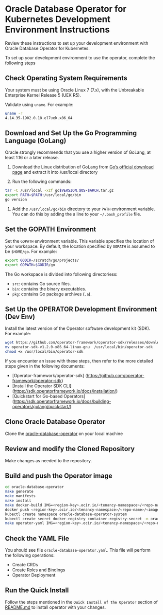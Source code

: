 # Oracle Database Operator for Kubernetes Development Environment Instructions

Review these instructions to set up your development environment with Oracle Database Operator for Kubernetes.

To set up your development environment to use the operator, complete the following steps

## Check Operating System Requirements

Your system must be using Oracle Linux 7 (7.x), with the Unbreakable Enterprise Kernel Release 5 (UEK R5).

Validate using `uname`. For example: 

  ```sh
  uname -r
  4.14.35-1902.0.18.el7uek.x86_64
  ```

## Download and Set Up the Go Programming Language (GoLang) 
Oracle strongly recommends that you use a higher version of GoLang, at least 1.16 or a later release. 

1. Download the Linux distribution of GoLang from [Go’s official download page](https://golang.org/dl/) and extract it into /usr/local directory

1. Run the following commands:

  ```sh
  tar -C /usr/local -xzf go$VERSION.$OS-$ARCH.tar.gz
  export PATH=$PATH:/usr/local/go/bin
  go version
  ```
1. Add the `/usr/local/go/bin` directory to your `PATH` environment variable. You can do this by adding the a line to your `~/.bash_profile` file.
## Set the GOPATH Environment

Set the `GOPATH` environment variable. This variable specifies the location of your workspace. By default, the location specified by `GOPATH` is assumed to be `$HOME/go`. For example: 
  ```sh
  export GODIR=/scratch/go/projects/
  export GOPATH=$GODIR/go
  ```
The Go workspace is divided into following directoriess:
* `src`: contains Go source files.
* `bin`: contains the binary executables.
* `pkg`: contains Go package archives (`.a`).

## Set Up the OPERATOR Development Environment (Dev Env)

Install the latest version of the Operator software development kit (SDK). For example:
  ```sh
  wget https://github.com/operator-framework/operator-sdk/releases/download/v1.2.0/operator-sdk-v1.2.0-x86_64-linux-gnu
  mv operator-sdk-v1.2.0-x86_64-linux-gnu  /usr/local/bin/operator-sdk
  chmod +x /usr/local/bin/operator-sdk
  ```
If you encounter an issue with these steps, then refer to the more detailed steps given in the following documents:
* [Operator-framework/operator-sdk] (<https://github.com/operator-framework/operator-sdk>)
* [Install the Operator SDK CLI] (<https://sdk.operatorframework.io/docs/installation/>)
* [Quickstart for Go-based Operators] (<https://sdk.operatorframework.io/docs/building-operators/golang/quickstart/>)

## Clone Oracle Database Operator
Clone the [oracle-database-operator](https://github.com/oracle/oracle-database-operator) on your local machine

## Review and modify the Cloned Repository
Make changes as needed to the repository.

## Build and push the Operator image

  ```sh
  cd oracle-database-operator
  make generate
  make manifests
  make install
  make docker-build IMG=<region-key>.ocir.io/<tenancy-namespace>/<repo-name>/<image-name>:<tag>
  docker push <region-key>.ocir.io/<tenancy-namespace>/<repo-name>/<image-name>:<tag>
  kubectl create namespace oracle-database-operator-system
  kubectl create secret docker-registry container-registry-secret -n oracle-database-operator-system --docker-server=<region-key>.ocir.io --docker-username='<tenancy-namespace>/<oci-username>' --docker-password='<oci-auth-token>' --docker-email='<email-address>'
  make operator-yaml IMG=<region-key>.ocir.io/<tenancy-namespace>/<repo-name>/<image-name>:<tag>
  ```

## Check the YAML File
You should see file `oracle-database-operator.yaml`. This file will perform the following operations:
  * Create CRDs
  * Create Roles and Bindings
  * Operator Deployment

## Run the Quick Install 

Follow the steps mentioned in the `Quick Install of the Operator` section of [README.md](../../README.md#quick-install-the-operator) to install operator with your changes.
